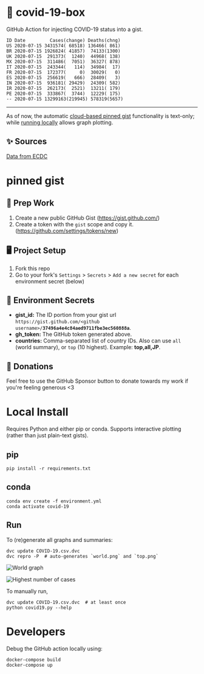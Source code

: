 # 🏥 covid-19-box

GitHub Action for injecting COVID-19 status into a gist.

```
ID Date         Cases(change) Deaths(chng)
US 2020-07-15 3431574( 68518) 136466( 861)
BR 2020-07-15 1926824( 41857)  74133(1300)
UK 2020-07-15  291373(  1240)  44968( 138)
MX 2020-07-15  311486(  7051)  36327( 878)
IT 2020-07-15  243344(   114)  34984(  17)
FR 2020-07-15  172377(     0)  30029(   0)
ES 2020-07-15  256619(   666)  28409(   3)
IN 2020-07-15  936181( 29429)  24309( 582)
IR 2020-07-15  262173(  2521)  13211( 179)
PE 2020-07-15  333867(  3744)  12229( 175)
-- 2020-07-15 13299163(219945) 578319(5657)
```

---

As of now, the automatic [cloud-based pinned gist](#pinned-gist) functionality is text-only;
while [running locally](#local-install) allows graph plotting.

## ✨ Sources

[Data from ECDC](https://www.ecdc.europa.eu/en/publications-data/download-todays-data-geographic-distribution-covid-19-cases-worldwide)

# pinned gist

## 🎒 Prep Work
1. Create a new public GitHub Gist (https://gist.github.com/)
1. Create a token with the `gist` scope and copy it. (https://github.com/settings/tokens/new)

## 🖥 Project Setup
1. Fork this repo
1. Go to your fork's `Settings` > `Secrets` > `Add a new secret` for each environment secret (below)

## 🤫 Environment Secrets
- **gist_id:** The ID portion from your gist url `https://gist.github.com/<github username>/`**`37496a4e4c84aed9711fbe3ec560888a`**.
- **gh_token:** The GitHub token generated above.
- **countries:** Comma-separated list of country IDs. Also can use `all` (world summary), or `top` (10 highest). Example: **top,all,JP**.

## 💸 Donations

Feel free to use the GitHub Sponsor button to donate towards my work if you're feeling generous <3

# Local Install

Requires Python and either pip or conda. Supports interactive plotting (rather than just plain-text gists).

## pip

```
pip install -r requirements.txt
```

## conda

```
conda env create -f environment.yml
conda activate covid-19
```

## Run

To (re)generate all graphs and summaries:

```
dvc update COVID-19.csv.dvc
dvc repro -P  # auto-generates `world.png` and `top.png`
```

![World graph](world.png)

![Highest number of cases](top.png)

To manually run,

```
dvc update COVID-19.csv.dvc  # at least once
python covid19.py --help
```

# Developers

Debug the GitHub action locally using:

```
docker-compose build
docker-compose up
```
